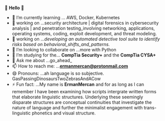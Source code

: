  👋      **Hello** 👋



- 🌱 I’m currently learning ... AWS, Docker, Kubernetes 
- 🔭 working on ...security architecture | digital forensics in cybersecurity analysis | and penetration testing_involving networking, applications, operating systems, coding, exploit development, and threat modeling.
- 🔭 working on ..._developing an automated detective tool suite to identify risks based on behavioral_shifts_and_patterns._
- 👯 I’m looking to collaborate on ...more with Python
- 🤔 I’m studying for the... **CompTia Security+** and the **CompTia CYSA+** 
- 💬 Ask me about ...go_ahead_
- 📫 How to reach me: ...**ermanmercan@protonmail.com**
- 😄 Pronouns: ...ah language is so subjective. GasPassingDinosaursTwoZebrasAndACow
- ⚡ Fun fact: ...My name is **ErmanMercan** and for as long as I can remember I have been examining how scripts intergrate written forms that elaborate linguistic structures. Underlying these seemingly disparate structures are conceptual continuities that investigate the nature of language and further the minimalist engagement with trans-linguistic phonetics and visual structure.
